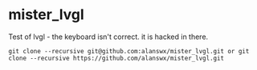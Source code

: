 # mister_lvgl
Test of lvgl - the keyboard isn't correct. it is hacked in there.

``
   git clone --recursive git@github.com:alanswx/mister_lvgl.git
 or
   git clone --recursive https://github.com/alanswx/mister_lvgl.git
``
